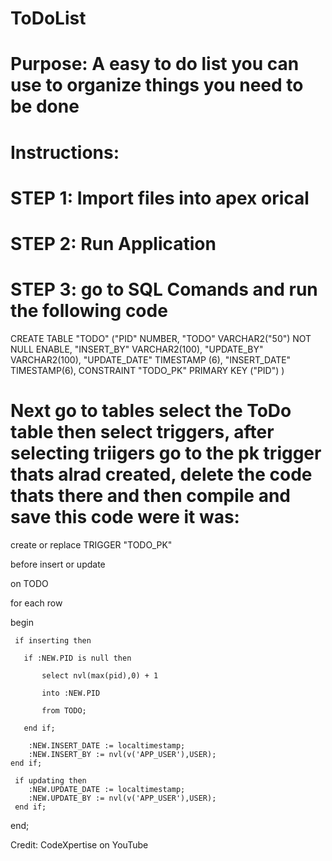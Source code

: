# ToDoList

# Purpose: A easy to do list you can use to organize things you need to be done

# Instructions:
# STEP 1: Import files into apex orical
# STEP 2: Run Application
# STEP 3: go to SQL Comands and run the following code 

  CREATE TABLE "TODO"
   ("PID" NUMBER,
    "TODO" VARCHAR2("50") NOT NULL ENABLE,
    "INSERT_BY" VARCHAR2(100),
    "UPDATE_BY" VARCHAR2(100),
    "UPDATE_DATE" TIMESTAMP (6),
    "INSERT_DATE" TIMESTAMP(6),
     CONSTRAINT "TODO_PK" PRIMARY KEY ("PID")
   )

# Next go to tables select the ToDo table then select triggers, after selecting triigers go to the pk trigger thats alrad created, delete the code thats there and then compile and save this code were it was:


 create or replace TRIGGER "TODO_PK"
 
  before insert or update
  
  on TODO
  
  for each row
  
  begin
  
     if inserting then
     
       if :NEW.PID is null then
       
           select nvl(max(pid),0) + 1
           
           into :NEW.PID
           
           from TODO;
           
       end if;
       
        :NEW.INSERT_DATE := localtimestamp;
        :NEW.INSERT_BY := nvl(v('APP_USER'),USER);
    end if;

     if updating then
        :NEW.UPDATE_DATE := localtimestamp;
        :NEW.UPDATE_BY := nvl(v('APP_USER'),USER);
     end if;
     
 end;

 Credit: CodeXpertise on YouTube
